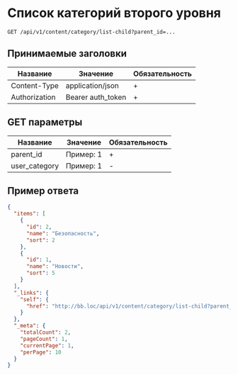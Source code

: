 Список категорий второго уровня
================================

`GET /api/v1/content/category/list-child?parent_id=...`

## Принимаемые заголовки

| Название           | Значение             | Обязательность |
|--------------------|----------------------|----------------|
| Content-Type       | application/json     | +              |
| Authorization      | Bearer auth_token    | +              |

## GET параметры

| Название           | Значение             | Обязательность |
|--------------------|----------------------|----------------|
| parent_id          | Пример: 1            | +              |
| user_category      | Пример: 1            | -              |

Пример ответа
-------------

```json
{
  "items": [
    {
      "id": 2,
      "name": "Безопасность",
      "sort": 2
    },
    {
      "id": 1,
      "name": "Новости",
      "sort": 5
    }
  ],
  "_links": {
    "self": {
      "href": "http://bb.loc/api/v1/content/category/list-child?parent_id=1&page=1&per-page=10"
    }
  },
  "_meta": {
    "totalCount": 2,
    "pageCount": 1,
    "currentPage": 1,
    "perPage": 10
  }
}
```